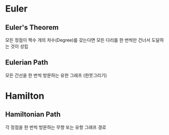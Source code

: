 # Euler
## Euler's Theorem
 모든 정점이 짝수 개의 차수(Degree)를 갖는다면 모든 다리를 한 번씩만 건너서 도달하는 것이 성립

## Eulerian Path
 모든 간선을 한 번씩 방문하는 유한 그래프 (한붓그리기)

# Hamilton

## Hamiltonian Path
 각 정점을 한 번씩 방문하는 무향 또는 유항 그래프 경로
